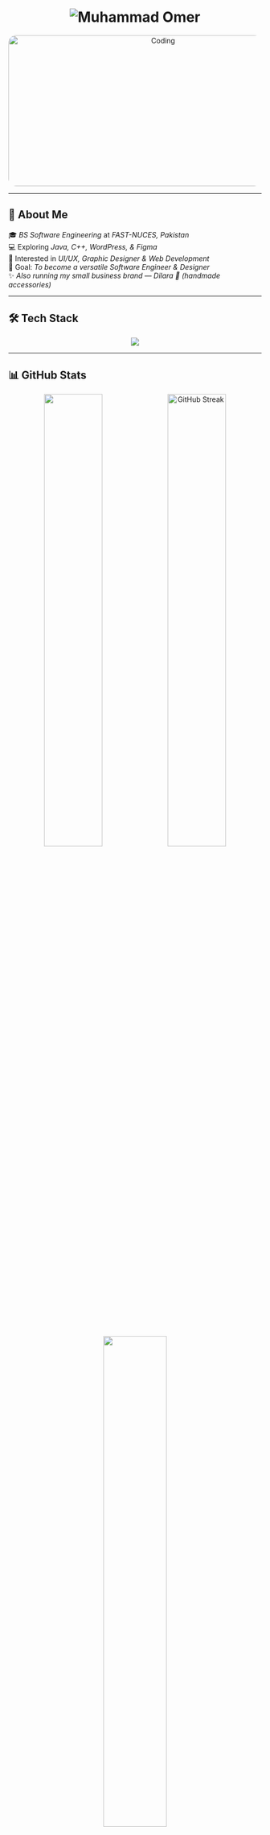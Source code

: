 <h1 align="center">
  <img src="https://readme-typing-svg.demolab.com?font=Orbitron&size=45&duration=2500&pause=300&color=FF6F61&center=true&vCenter=true&width=800&lines=Hi,+I'm+Muhammad+Omer;Software+Engineering+Student;UI/UX+%26+Graphic+Designer" alt="Muhammad Omer" />
</h1>

<div align="center">
  <img src="https://media4.giphy.com/media/v1.Y2lkPTc5MGI3NjExNXFnNWw2NHJxbWs2M3YwODUzNHJxZTBsOGFkbm14ODgxdThnMGwzayZlcD12MV9pbnRlcm5hbF9naWZfYnlfaWQmY3Q9Zw/f3iwJFOVOwuy7K6FFw/giphy.gif" width="600" height="300" alt="Coding" style="border-radius: 15px;">
</div>

---

## 🌟 About Me

🎓 *BS Software Engineering* at *FAST-NUCES, Pakistan*  
💻 Exploring *Java, C++, WordPress, & Figma*  
🚀 Interested in *UI/UX, Graphic Designer & Web Development*  
🎯 Goal: *To become a versatile Software Engineer & Designer*  
✨ *Also running my small business brand — Dilara 💎 (handmade accessories)*  

---

## 🛠 Tech Stack

<p align="center">
  <img src="https://skillicons.dev/icons?i=c,cpp,java,js,html,css,mysql,figma,wordpress,illustrator,git&theme=dark" />
</p>

---

## 📊 GitHub Stats

<div align="center">
  <img src="https://github-readme-stats.vercel.app/api?username=PROCODER-STAR&show_icons=true&theme=tokyonight&hide_border=true" width="48%" />
  <img src="https://github-readme-streak-stats.herokuapp.com?user=PROCODER-STAR&theme=gruvbox" alt="GitHub Streak" width="48%"/>
</div>

<div align="center">
  <img src="https://github-readme-stats.vercel.app/api/top-langs/?username=PROCODER-STAR&layout=compact&theme=tokyonight&hide_border=true" width="50%" />
</div>

---

## 🚀 Projects Highlight
- HackOps’25 Poster Design (Canva + UI/UX)
- HackOps'25 Stickers Design (Canva) 
- Dilara Logo (Adobe Illustrator + Branding)  
- Dilara Bussines Card (Adobe Illustrator + Branding)  
- Fast Transport Management System (Swing + Java + OOP)    

---

## 🤝 Connect With Me

<div align="center">
  <a href="https://www.linkedin.com/in/muhammad-omer-95b752350/">
    <img src="https://img.shields.io/badge/LinkedIn-0A66C2?style=for-the-badge&logo=linkedin&logoColor=white" height="35"/>
  </a>
  <a href="mailto:muhammadomer17806@gmail.com">
    <img src="https://img.shields.io/badge/Gmail-D14836?style=for-the-badge&logo=gmail&logoColor=white" height="35"/>
  </a>
  <a href="https://github.com/PROCODER-STAR">
    <img src="https://img.shields.io/badge/GitHub-171515?style=for-the-badge&logo=github&logoColor=white" height="35"/>
  </a>
  <a href="https://www.instagram.com/muhammadomer17806/">
    <img src="https://img.shields.io/badge/Instagram-E4405F?style=for-the-badge&logo=instagram&logoColor=white" height="35"/>
  </a>
</div>

---

<p align="center">
  <img src="https://readme-typing-svg.demolab.com?font=Pacifico&size=30&duration=4000&pause=800&color=FF6F61&center=true&vCenter=true&width=700&height=60&lines=Thanks+for+visiting" />
</p>

<p align="center">
  <img src="https://capsule-render.vercel.app/api?type=waving&color=FF6F61&height=100&section=footer"/>
</p>
